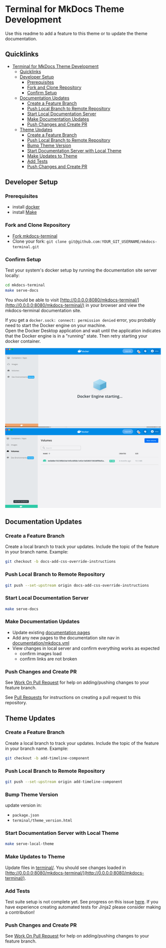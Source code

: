 # Terminal for MkDocs Theme Development
Use this readme to add a feature to this theme or to update the theme documentation.

## Quicklinks

- [Terminal for MkDocs Theme Development](#terminal-for-mkdocs-theme-development)
  - [Quicklinks](#quicklinks)
  - [Developer Setup](#developer-setup)
    - [Prerequisites](#prerequisites)
    - [Fork and Clone Repository](#fork-and-clone-repository)
    - [Confirm Setup](#confirm-setup)
  - [Documentation Updates](#documentation-updates)
    - [Create a Feature Branch](#create-a-feature-branch)
    - [Push Local Branch to Remote Repository](#push-local-branch-to-remote-repository)
    - [Start Local Documentation Server](#start-local-documentation-server)
    - [Make Documentation Updates](#make-documentation-updates)
    - [Push Changes and Create PR](#push-changes-and-create-pr)
  - [Theme Updates](#theme-updates)
    - [Create a Feature Branch](#create-a-feature-branch-1)
    - [Push Local Branch to Remote Repository](#push-local-branch-to-remote-repository-1)
    - [Bump Theme Version](#bump-theme-version)
    - [Start Documentation Server with Local Theme](#start-documentation-server-with-local-theme)
    - [Make Updates to Theme](#make-updates-to-theme)
    - [Add Tests](#add-tests)
    - [Push Changes and Create PR](#push-changes-and-create-pr-1)


## Developer Setup

### Prerequisites
- install [docker](https://docs.docker.com/get-docker/)
- install [Make](https://www.gnu.org/software/make/)

### Fork and Clone Repository
- [Fork mkdocs-terminal](https://github.com/ntno/mkdocs-terminal/fork)  
- Clone your fork: `git clone git@github.com:YOUR_GIT_USERNAME/mkdocs-terminal.git`

### Confirm Setup
Test your system's docker setup by running the documentation site server locally:

```bash
cd mkdocs-terminal  
make serve-docs
```

You should be able to visit [http://0.0.0.0:8080/mkdocs-terminal/](http://0.0.0.0:8080/mkdocs-terminal/) in your browser and view the mkdocs-terminal documentation site.  

If you get a `docker.sock: connect: permission denied` error, you probably need to start the Docker engine on your machine.  
Open the Docker Desktop application and wait until the application indicates that the Docker engine is in a "running" state.  Then retry starting your docker container.  

<img src="documentation/docs/img/developer-setup/engine-starting.png" width="600" title="Docker Engine Starting" alt="orange starting indicator at bottom left of Docker Desktop">

<img src="documentation/docs/img/developer-setup/engine-running.png" width="600" title="Docker Engine Starting" alt="green running indicator at bottom left of Docker Desktop">

## Documentation Updates

### Create a Feature Branch
Create a local branch to track your updates.  Include the topic of the feature in your branch name.  Example:  

```bash
git checkout -b docs-add-css-override-instructions
```

### Push Local Branch to Remote Repository
```bash
git push --set-upstream origin docs-add-css-override-instructions
```

### Start Local Documentation Server
```bash
make serve-docs
```

### Make Documentation Updates
- Update existing [documentation pages](documentation/docs)  
- Add any new pages to the documentation site nav in [documentation/mkdocs.yml](documentation/mkdocs.yml)  
- View changes in local server and confirm everything works as expected 
  - confirm images load
  - confirm links are not broken

### Push Changes and Create PR
See [Work On Pull Request](https://github.com/susam/gitpr#work-on-pull-request) for help on adding/pushing changes to your feature branch.  

See [Pull Requests](CONTRIBUTING.md#pull-requests) for instructions on creating a pull request to this repository.


## Theme Updates

### Create a Feature Branch
Create a local branch to track your updates.  Include the topic of the feature in your branch name.  Example:  

```bash
git checkout -b add-timeline-component
```

### Push Local Branch to Remote Repository
```bash
git push --set-upstream origin add-timeline-component
```

### Bump Theme Version
update version in:
- `package.json`
- `terminal/theme_version.html`

### Start Documentation Server with Local Theme
```bash
make serve-local-theme
```

### Make Updates to Theme
Update files in [terminal/](terminal/).  You should see changes loaded in [http://0.0.0.0:8080/mkdocs-terminal/](http://0.0.0.0:8080/mkdocs-terminal/).

### Add Tests
Test suite setup is not complete yet.  See progress on this issue [here](https://github.com/ntno/mkdocs-terminal/issues/13).  If you have experience creating automated tests for Jinja2 please consider making a contribution!  

### Push Changes and Create PR
See [Work On Pull Request](https://github.com/susam/gitpr#work-on-pull-request) for help on adding/pushing changes to your feature branch.  